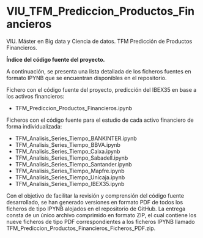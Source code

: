 # VIU_TFM_Prediccion_Productos_Financieros
VIU. Máster en Big data y Ciencia de datos. TFM Predicción de Productos Financieros.

**Índice del código fuente del proyecto.**

A continuación, se presenta una lista detallada de los ficheros fuentes en formato IPYNB que se encuentran disponibles en el repositorio.

Fichero con el código fuente del proyecto, predicción del IBEX35 en base a los activos financieros:

- TFM_Prediccion_Productos_Financieros.ipynb

Ficheros con el código fuente para el estudio de cada activo financiero de forma individualizada: 

- TFM_Analisis_Series_Tiempo_BANKINTER.ipynb
- TFM_Analisis_Series_Tiempo_BBVA.ipynb
- TFM_Analisis_Series_Tiempo_Caixa.ipynb
- TFM_Analisis_Series_Tiempo_Sabadell.ipynb
- TFM_Analisis_Series_Tiempo_Santander.ipynb
- TFM_Analisis_Series_Tiempo_Mapfre.ipynb
- TFM_Analisis_Series_Tiempo_Unicaja.ipynb
- TFM_Analisis_Series_Tiempo_IBEX35.ipynb
  
Con el objetivo de facilitar la revisión y comprensión del código fuente desarrollado, se han generado versiones en formato PDF de todos los ficheros de tipo IPYNB alojados en el repositorio de GitHub. La entrega consta de un único archivo comprimido en formato ZIP, el cual contiene los nueve ficheros de tipo PDF correspondientes a los ficheros IPYNB llamado TFM_Prediccion_Productos_Financieros_Ficheros_PDF.zip.  


